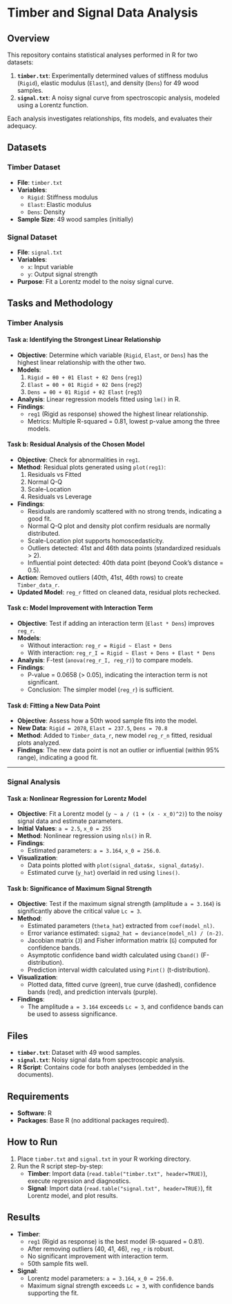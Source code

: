 # Timber and Signal Data Analysis

## Overview
This repository contains statistical analyses performed in R for two datasets:
1. **`timber.txt`**: Experimentally determined values of stiffness modulus (`Rigid`), elastic modulus (`Elast`), and density (`Dens`) for 49 wood samples.
2. **`signal.txt`**: A noisy signal curve from spectroscopic analysis, modeled using a Lorentz function.

Each analysis investigates relationships, fits models, and evaluates their adequacy.

## Datasets

### Timber Dataset
- **File**: `timber.txt`
- **Variables**: 
  - `Rigid`: Stiffness modulus
  - `Elast`: Elastic modulus
  - `Dens`: Density
- **Sample Size**: 49 wood samples (initially)

### Signal Dataset
- **File**: `signal.txt`
- **Variables**: 
  - `x`: Input variable
  - `y`: Output signal strength
- **Purpose**: Fit a Lorentz model to the noisy signal curve.

## Tasks and Methodology

### Timber Analysis

#### Task a: Identifying the Strongest Linear Relationship
- **Objective**: Determine which variable (`Rigid`, `Elast`, or `Dens`) has the highest linear relationship with the other two.
- **Models**:
  1. `Rigid = θ0 + θ1 Elast + θ2 Dens` (`reg1`)
  2. `Elast = θ0 + θ1 Rigid + θ2 Dens` (`reg2`)
  3. `Dens = θ0 + θ1 Rigid + θ2 Elast` (`reg3`)
- **Analysis**: Linear regression models fitted using `lm()` in R.
- **Findings**: 
  - `reg1` (Rigid as response) showed the highest linear relationship.
  - Metrics: Multiple R-squared = 0.81, lowest p-value among the three models.

#### Task b: Residual Analysis of the Chosen Model
- **Objective**: Check for abnormalities in `reg1`.
- **Method**: Residual plots generated using `plot(reg1)`:
  1. Residuals vs Fitted
  2. Normal Q-Q
  3. Scale-Location
  4. Residuals vs Leverage
- **Findings**:
  - Residuals are randomly scattered with no strong trends, indicating a good fit.
  - Normal Q-Q plot and density plot confirm residuals are normally distributed.
  - Scale-Location plot supports homoscedasticity.
  - Outliers detected: 41st and 46th data points (standardized residuals > 2).
  - Influential point detected: 40th data point (beyond Cook’s distance = 0.5).
- **Action**: Removed outliers (40th, 41st, 46th rows) to create `Timber_data_r`.
- **Updated Model**: `reg_r` fitted on cleaned data, residual plots rechecked.

#### Task c: Model Improvement with Interaction Term
- **Objective**: Test if adding an interaction term (`Elast * Dens`) improves `reg_r`.
- **Models**:
  - Without interaction: `reg_r = Rigid ~ Elast + Dens`
  - With interaction: `reg_r_I = Rigid ~ Elast + Dens + Elast * Dens`
- **Analysis**: F-test (`anova(reg_r_I, reg_r)`) to compare models.
- **Findings**:
  - P-value = 0.0658 (> 0.05), indicating the interaction term is not significant.
  - Conclusion: The simpler model (`reg_r`) is sufficient.

#### Task d: Fitting a New Data Point
- **Objective**: Assess how a 50th wood sample fits into the model.
- **New Data**: `Rigid = 2078`, `Elast = 237.5`, `Dens = 70.8`
- **Method**: Added to `Timber_data_r`, new model `reg_r_n` fitted, residual plots analyzed.
- **Findings**: The new data point is not an outlier or influential (within 95% range), indicating a good fit.

---

### Signal Analysis

#### Task a: Nonlinear Regression for Lorentz Model
- **Objective**: Fit a Lorentz model (`y ~ a / (1 + (x - x_0)^2)`) to the noisy signal data and estimate parameters.
- **Initial Values**: `a = 2.5`, `x_0 = 255`
- **Method**: Nonlinear regression using `nls()` in R.
- **Findings**:
  - Estimated parameters: `a = 3.164`, `x_0 = 256.0`.
- **Visualization**: 
  - Data points plotted with `plot(signal_data$x, signal_data$y)`.
  - Estimated curve (`y_hat`) overlaid in red using `lines()`.

#### Task b: Significance of Maximum Signal Strength
- **Objective**: Test if the maximum signal strength (amplitude `a = 3.164`) is significantly above the critical value `Lc = 3`.
- **Method**:
  - Estimated parameters (`theta_hat`) extracted from `coef(model_nl)`.
  - Error variance estimated: `sigma2_hat = deviance(model_nl) / (n-2)`.
  - Jacobian matrix (`J`) and Fisher information matrix (`G`) computed for confidence bands.
  - Asymptotic confidence band width calculated using `Cband()` (F-distribution).
  - Prediction interval width calculated using `Pint()` (t-distribution).
- **Visualization**:
  - Plotted data, fitted curve (green), true curve (dashed), confidence bands (red), and prediction intervals (purple).
- **Findings**: 
  - The amplitude `a = 3.164` exceeds `Lc = 3`, and confidence bands can be used to assess significance.

## Files
- **`timber.txt`**: Dataset with 49 wood samples.
- **`signal.txt`**: Noisy signal data from spectroscopic analysis.
- **R Script**: Contains code for both analyses (embedded in the documents).

## Requirements
- **Software**: R
- **Packages**: Base R (no additional packages required).

## How to Run
1. Place `timber.txt` and `signal.txt` in your R working directory.
2. Run the R script step-by-step:
   - **Timber**: Import data (`read.table("timber.txt", header=TRUE)`), execute regression and diagnostics.
   - **Signal**: Import data (`read.table("signal.txt", header=TRUE)`), fit Lorentz model, and plot results.

## Results
- **Timber**: 
  - `reg1` (Rigid as response) is the best model (R-squared = 0.81).
  - After removing outliers (40, 41, 46), `reg_r` is robust.
  - No significant improvement with interaction term.
  - 50th sample fits well.
- **Signal**: 
  - Lorentz model parameters: `a = 3.164`, `x_0 = 256.0`.
  - Maximum signal strength exceeds `Lc = 3`, with confidence bands supporting the fit.

